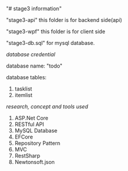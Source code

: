 "# stage3 information" 

"stage3-api" this folder is for backend side(api)

"stage3-wpf" this folder is for client side

"stage3-db.sql" for mysql database.

*database credential*

database name: "todo"

database tables:
1. tasklist
2. itemlist

*research, concept and tools used*

1. ASP.Net Core
2. RESTful API
3. MySQL Database
4. EFCore
5. Repository Pattern
6. MVC
7. RestSharp
8. Newtonsoft.json
